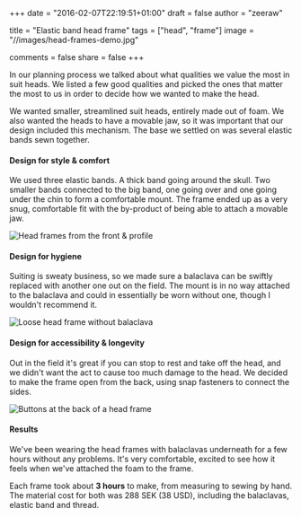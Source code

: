 +++
date = "2016-02-07T22:19:51+01:00"
draft = false
author = "zeeraw"

title = "Elastic band head frame"
tags = ["head", "frame"]
image = "//images/head-frames-demo.jpg"

comments = false
share = false
+++

In our planning process we talked about what qualities we value the most in suit heads.
We listed a few good qualities and picked the ones that matter the most to us in order to decide how we wanted to make the head.

We wanted smaller, streamlined suit heads, entirely made out of foam.
We also wanted the heads to have a movable jaw, so it was important that our design included this mechanism.
The base we settled on was several elastic bands sewn together.

#### Design for style & comfort
We used three elastic bands.
A thick band going around the skull.
Two smaller bands connected to the big band, one going over and one going under the chin to form a comfortable mount.
The frame ended up as a very snug, comfortable fit with the by-product of being able to attach a movable jaw.

![Head frames from the front & profile](/images/head-frames-front-and-profile.jpg)

#### Design for hygiene
Suiting is sweaty business, so we made sure a balaclava can be swiftly replaced with another one out on the field.
The mount is in no way attached to the balaclava and could in essentially be worn without one, though I wouldn't recommend it.

![Loose head frame without balaclava](/images/head-frame-loose.jpg)

#### Design for accessibility & longevity
Out in the field it's great if you can stop to rest and take off the head, and we didn't want the act to cause too much damage to the head.
We decided to make the frame open from the back, using snap fasteners to connect the sides.

![Buttons at the back of a head frame](/images/head-frame-unbuttoned.jpg)

#### Results
We've been wearing the head frames with balaclavas underneath for a few hours without any problems.
It's very comfortable, excited to see how it feels when we've attached the foam to the frame.

Each frame took about **3 hours** to make, from measuring to sewing by hand.
The material cost for both was 288 SEK (38 USD), including the balaclavas, elastic band and thread.
